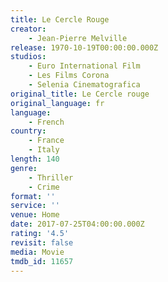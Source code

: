 ```yaml
---
title: Le Cercle Rouge
creator:
    - Jean-Pierre Melville
release: 1970-10-19T00:00:00.000Z
studios:
    - Euro International Film
    - Les Films Corona
    - Selenia Cinematografica
original_title: Le Cercle rouge
original_language: fr
language:
    - French
country:
    - France
    - Italy
length: 140
genre:
    - Thriller
    - Crime
format: ''
service: ''
venue: Home
date: 2017-07-25T04:00:00.000Z
rating: '4.5'
revisit: false
media: Movie
tmdb_id: 11657
---
```



